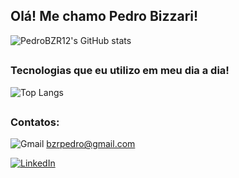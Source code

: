 ## Olá! Me chamo Pedro Bizzari!


![PedroBZR12's GitHub stats](https://github-readme-stats.vercel.app/api?username=PedroBZR12&show_icons=true&theme=dark)
##
### Tecnologias que eu utilizo em meu dia a dia!

![Top Langs](https://github-readme-stats.vercel.app/api/top-langs/?username=PedroBZR12&size_weight=0.5&count_weight=0.5)

##
### Contatos:
![Gmail](https://img.shields.io/badge/Gmail-D14836?style=for-the-badge&logo=gmail&logoColor=white)
bzrpedro@gmail.com

[![LinkedIn](https://img.shields.io/badge/linkedin-%230077B5.svg?style=for-the-badge&logo=linkedin&logoColor=white)](https://www.linkedin.com/in/pedro-bizzari-608016138)


